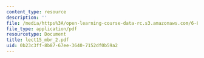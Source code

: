 ```yaml
---
content_type: resource
description: ''
file: /media/https%3A/open-learning-course-data-rc.s3.amazonaws.com/6-871-knowledge-based-applications-systems-spring-2005/0b23c3ff8b8767ee36407152df0b59a2_lect15_mbr_2.pdf
file_type: application/pdf
resourcetype: Document
title: lect15_mbr_2.pdf
uid: 0b23c3ff-8b87-67ee-3640-7152df0b59a2
---
```


